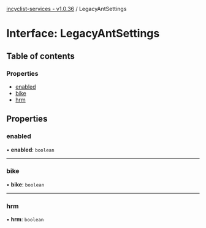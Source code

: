 [incyclist-services - v1.0.36](../README.md) / LegacyAntSettings

# Interface: LegacyAntSettings

## Table of contents

### Properties

- [enabled](LegacyAntSettings.md#enabled)
- [bike](LegacyAntSettings.md#bike)
- [hrm](LegacyAntSettings.md#hrm)

## Properties

### enabled

• **enabled**: `boolean`

___

### bike

• **bike**: `boolean`

___

### hrm

• **hrm**: `boolean`
